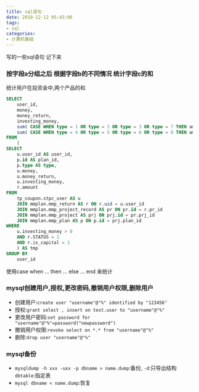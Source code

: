 ```yaml
---
title: sql语句
date: 2018-12-12 05:43:06
tags:
- sql
categories:
- 计算机基础
---
```


写的一些sql语句 记下来

<!-- more -->

### 按字段a分组之后 根据字段b的不同情况 统计字段c的和

统计用户在投资金中,两个产品的和
```sql
SELECT
    user_id,
    money,
    money_return,
    investing_money,
    sum( CASE WHEN type = 1 OR type = 2 OR type = 3 OR type = 7 THEN amount ELSE 0 END ) AS mm,
    sum( CASE WHEN type = 4 OR type = 5 OR type = 6 OR type = 8 THEN amount ELSE 0 END ) AS cfd 
FROM
    (
SELECT
    u.user_id AS user_id,
    p.id AS plan_id,
    p.type AS type,
    u.money,
    u.money_return,
    u.investing_money,
    r.amount 
FROM
    tp_coupon.stpc_user AS u
    JOIN mmplan.mmp_return AS r ON r.uid = u.user_id
    JOIN mmplan.mmp_project_record AS pr ON pr.id = r.pr_id
    JOIN mmplan.mmp_project AS prj ON prj.id = pr.prj_id
    JOIN mmplan.mmp_plan AS p ON p.id = prj.plan_id 
WHERE
    u.investing_money > 0 
    AND r.STATUS = 1 
    AND r.is_capital = 1 
    ) AS tmp 
GROUP BY
    user_id
```
使用case when ... then ... else ... end 来统计

### mysql创建用户,授权,更改密码,撤销用户权限,删除用户

- 创建用户:`create user "username"@"%" identified by "123456"`
- 授权:`grant select , insert on test.user to "username"@"%"`
- 更改用户密码:`set password for "username"@"%"=password("newpassword")`
- 撤销用户权限:`revoke select on *.* from "username"@"%"`
- 删除:`drop user "username"@"%"`

### mysql备份

- `mysqldump -h xxx -uxx -p dbname > name.dump`:备份, `-d`:只导出结构  `dbtable`:指定表
- `mysql dbname < name.dump`:恢复 
